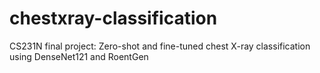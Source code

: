 # chestxray-classification
CS231N final project: Zero-shot and fine-tuned chest X-ray classification using DenseNet121 and RoentGen
